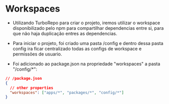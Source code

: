 # Workspaces

- Utilizando TurboRepo para criar o projeto, iremos utilizar o workspace disponibilizado pelo npm para compartilhar dependencias entre si, para que não haja duplicação entres as dependencias.

- Para iniciar o projeto, foi criado uma pasta /config e dentro dessa pasta config ira ficar centralizado todas as configs de workspace e permissões de usuario.

- Foi adicionado ao package.json na propriedade "workspaces" a pasta "/config/\*":

```json
// /package.json
{
  // other properties
  "workspaces": ["apps/*", "packages/*", "config/*"]
}
```
